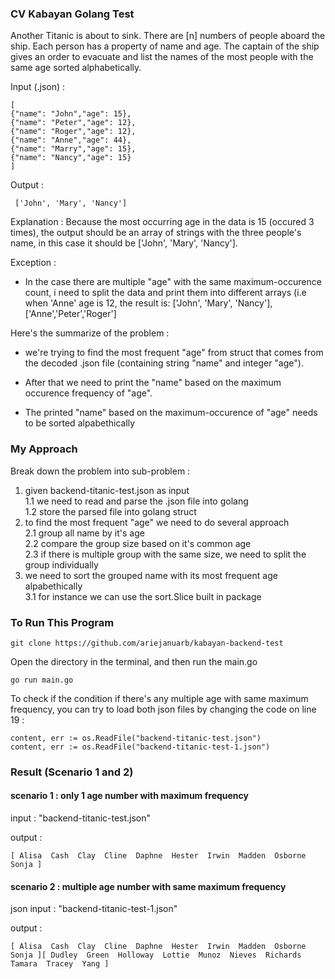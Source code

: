 ### CV Kabayan Golang Test
Another Titanic is about to sink. There are [n] numbers of people aboard the ship. Each person has a
property of name and age. The captain of the ship gives an order to evacuate and list the names of the
most people with the same age sorted alphabetically.


Input (.json) :
````
[
{"name": "John","age": 15},
{"name": "Peter","age": 12},
{"name": "Roger","age": 12},
{"name": "Anne","age": 44},
{"name": "Marry","age": 15},
{"name": "Nancy","age": 15}
]
````

Output :
````
 ['John', 'Mary', 'Nancy']
````
Explanation : Because the most occurring age in the data is 15 (occured 3 times), the output should be an array of strings with the three people's name, in this case it should be ['John', 'Mary', 'Nancy'].

Exception :
- In the case there are multiple "age" with the same maximum-occurence count, i need to split the data and print them into different arrays (i.e when 'Anne' age is 12, the result is: ['John', 'Mary', 'Nancy'], ['Anne','Peter','Roger']


Here's the summarize of the problem :
- we're trying to find the most frequent "age" from struct that comes from the decoded .json file (containing string "name" and integer "age").

- After that we need to print the "name" based on the maximum occurence frequency of "age".

- The printed "name" based on the maximum-occurence of "age" needs to be sorted alpabethically


### My Approach 
Break down the problem into sub-problem :
1. given backend-titanic-test.json as input  
  1.1  we need to read and parse the .json file into golang     
  1.2  store the parsed file into golang struct
2. to find the most frequent "age" we need to do several approach  
  2.1 group all name by it's age  
  2.2 compare the group size based on it's common age  
  2.3 if there is multiple group with the same size, we need to split the group individually
3. we need to sort the grouped name with its most frequent age alpabethically  
  3.1 for instance we can use the sort.Slice built in package
 
 ### To Run This Program
 ````
 git clone https://github.com/ariejanuarb/kabayan-backend-test
 ````
 Open the directory in the terminal, and then run the main.go
 ````
 go run main.go
 ````
 To check if the condition if there's any multiple age with same maximum frequency, you can try to load both json files by changing the code on line 19 :

````
content, err := os.ReadFile("backend-titanic-test.json")
content, err := os.ReadFile("backend-titanic-test-1.json")
````
### Result (Scenario 1 and 2)
#### scenario 1 : only 1 age number with maximum frequency
input : "backend-titanic-test.json"

output :
````
[ Alisa  Cash  Clay  Cline  Daphne  Hester  Irwin  Madden  Osborne  Sonja ]
````
#### scenario 2 : multiple age number with same maximum frequency
json input : "backend-titanic-test-1.json"

output :
````
[ Alisa  Cash  Clay  Cline  Daphne  Hester  Irwin  Madden  Osborne  Sonja ][ Dudley  Green  Holloway  Lottie  Munoz  Nieves  Richards  Tamara  Tracey  Yang ]
````
